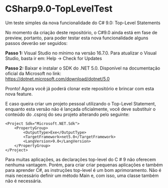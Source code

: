 # CSharp9.0-TopLevelTest
Um teste simples da nova funcionalidade do C# 9.0: Top-Level Statements

No momento da criação deste repositório, o C#9.0 ainda está em fase de preview, portanto, para poder testar esta nova funcionalidade alguns passos deverão ser seguidos:

**Passo 1:** Visual Studio no mínimo na versão 16.7.0.
  Para atualizar o Visual Studio, basta ir em: Help -> Check for Updates
 
**Passo 2:** Baixar e instalar o SDK do .NET 5.0.
  Disponível na documentação oficial da Microsoft no link: https://dotnet.microsoft.com/download/dotnet/5.0
  

Pronto! Agora você já poderá clonar este repositório e brincar com esta nova feature.


E caso queira criar um projeto pessoal utilizando o Top-Level Statement, enquanto esta versão não é lançada oficialmente, você deve substituir o conteúdo do .csproj do seu projeto alterando pelo seguinte:
```
<Project Sdk="Microsoft.NET.Sdk">
	<PropertyGroup>
		<OutputType>Exe</OutputType>
		<TargetFramework>net5.0</TargetFramework>
		<LangVersion>9.0</LangVersion>
	</PropertyGroup>
</Project>
```
Para muitas aplicações, as declarações top-level do C # 9 não oferecem nenhuma vantagem. Porém, para criar criar pequenas aplicações e também para aprender C#, as instruções top-level é um bom aprimoramento. Não é mais necessário definir um método Main e, com isso, uma classe também não é necessária.
